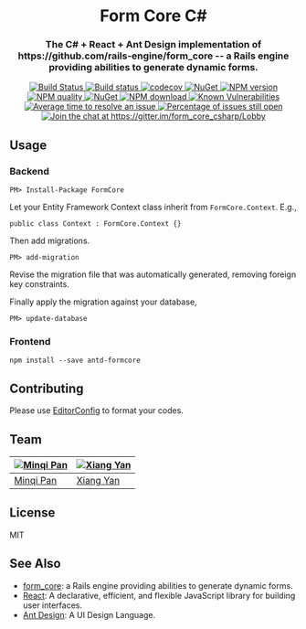 <h1 align="center" style="border-bottom: none;">Form Core C#</h1>
<h3 align="center">The C# + React + Ant Design implementation of https://github.com/rails-engine/form_core -- a Rails engine providing abilities to generate dynamic forms.</h3>
<p align="center">
<a href="https://travis-ci.org/pmq21/form_core_csharp">
  <img alt="Build Status" src="https://travis-ci.org/pmq21/form_core_csharp.svg?branch=master" />
</a>
<a href="https://ci.appveyor.com/project/pmq21/form-core-csharp/branch/master">
  <img alt="Build status" src="https://ci.appveyor.com/api/projects/status/9030m3bc55r401rf/branch/master?svg=true" />
</a>
<a href="https://codecov.io/gh/pmq21/form_core_csharp">
  <img alt="codecov" src="https://codecov.io/gh/pmq21/form_core_csharp/branch/master/graph/badge.svg" />
</a>
<a href="https://www.nuget.org/packages/FormCore">
  <img alt="NuGet" src="https://img.shields.io/nuget/v/FormCore.svg" />
</a>
<a href="https://npmjs.org/package/antd-formcore">
  <img alt="NPM version" src="https://img.shields.io/npm/v/antd-formcore.svg" />
</a>
<a href="http://packagequality.com/#?package=antd-formcore">
  <img alt="NPM quality" src="http://npm.packagequality.com/shield/antd-formcore.svg" />
</a>
<a href="https://www.nuget.org/packages/FormCore">
  <img alt="NuGet" src="https://img.shields.io/nuget/dt/FormCore.svg" />
</a>
<a href="https://npmjs.org/package/antd-formcore">
  <img alt="NPM download" src="https://img.shields.io/npm/dm/antd-formcore.svg" />
</a>
<a href="https://snyk.io/test/npm/antd-formcore">
  <img alt="Known Vulnerabilities" src="https://snyk.io/test/npm/antd-formcore/badge.svg" />
</a>
<a href="http://isitmaintained.com/project/pmq20/form_core_csharp">
  <img alt="Average time to resolve an issue" src="http://isitmaintained.com/badge/resolution/pmq20/form_core_csharp.svg" />
</a>
<a href="http://isitmaintained.com/project/pmq20/form_core_csharp">
  <img alt="Percentage of issues still open" src="http://isitmaintained.com/badge/open/pmq20/form_core_csharp.svg" />
</a>
<a href="https://gitter.im/form_core_csharp/Lobby?utm_source=badge&utm_medium=badge&utm_campaign=pr-badge&utm_content=badge">
  <img alt="Join the chat at https://gitter.im/form_core_csharp/Lobby" src="https://badges.gitter.im/form_core_csharp/Lobby.svg" />
</a>
</p>

## Usage

### Backend

    PM> Install-Package FormCore

Let your Entity Framework Context class inherit from `FormCore.Context`. E.g.,

    public class Context : FormCore.Context {}

Then add migrations.

    PM> add-migration

Revise the migration file that was automatically generated, removing foreign key constraints.

Finally apply the migration against your database,

    PM> update-database

### Frontend

    npm install --save antd-formcore

## Contributing    

Please use [EditorConfig](http://editorconfig.org/#download) to format your codes.

## Team

| [![Minqi Pan](https://github.com/pmq20.png?size=100)](https://github.com/pmq20) | [![Xiang Yan](https://github.com/debbbbie.png?size=100)](https://github.com/debbbbie) |
|---------------------------------------------------------------------------------|---------------------------------------------------------------------------------------|
| [Minqi Pan](https://github.com/pmq20)                                           | [Xiang Yan](https://github.com/debbbbie)                                              |

## License

MIT

## See Also

- [form_core](https://github.com/rails-engine/form_core): a Rails engine providing abilities to generate dynamic forms.
- [React](https://github.com/facebook/react/): A declarative, efficient, and flexible JavaScript library for building user interfaces.
- [Ant Design](https://github.com/ant-design/ant-design/): A UI Design Language.
